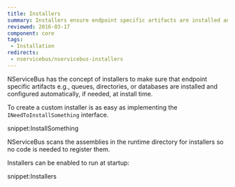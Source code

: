 ```yaml
---
title: Installers
summary: Installers ensure endpoint specific artifacts are installed and configured automatically.
reviewed: 2016-03-17
component: core
tags:
 - Installation
redirects:
 - nservicebus/nservicebus-installers
---
```


NServiceBus has the concept of installers to make sure that endpoint specific artifacts e.g., queues, directories, or databases are installed and configured automatically, if needed, at install time.

To create a custom installer is as easy as implementing the `INeedToInstallSomething` interface.

snippet:InstallSomething

NServiceBus scans the assemblies in the runtime directory for installers so no code is needed to register them.


Installers can be enabled to run at startup:

snippet:Installers
